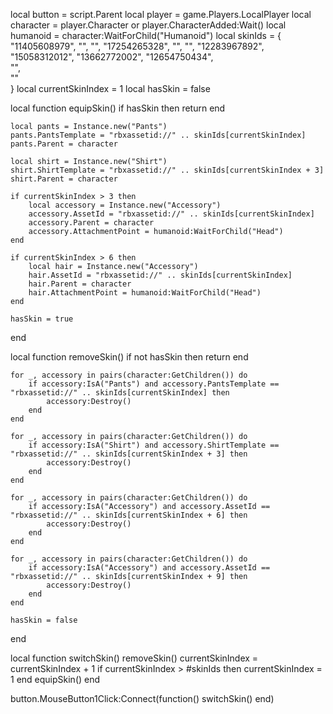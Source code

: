 local button = script.Parent
local player = game.Players.LocalPlayer
local character = player.Character or player.CharacterAdded:Wait()
local humanoid = character:WaitForChild("Humanoid")
local skinIds = {
    "11405608979", 
    "", 
    "", 
    "17254265328", 
    "", 
    "", 
    "12283967892", 
    "15058312012", 
    "13662772002",
    "12654750434",  
    "",  
    ""  
}
local currentSkinIndex = 1
local hasSkin = false

local function equipSkin()
    if hasSkin then
        return
    end

    local pants = Instance.new("Pants")
    pants.PantsTemplate = "rbxassetid://" .. skinIds[currentSkinIndex]
    pants.Parent = character

    local shirt = Instance.new("Shirt")
    shirt.ShirtTemplate = "rbxassetid://" .. skinIds[currentSkinIndex + 3]
    shirt.Parent = character

    if currentSkinIndex > 3 then
        local accessory = Instance.new("Accessory")
        accessory.AssetId = "rbxassetid://" .. skinIds[currentSkinIndex]
        accessory.Parent = character
        accessory.AttachmentPoint = humanoid:WaitForChild("Head")
    end

    if currentSkinIndex > 6 then
        local hair = Instance.new("Accessory")
        hair.AssetId = "rbxassetid://" .. skinIds[currentSkinIndex]
        hair.Parent = character
        hair.AttachmentPoint = humanoid:WaitForChild("Head")
    end
    
    hasSkin = true
end

local function removeSkin()
    if not hasSkin then
        return
    end
    
    for _, accessory in pairs(character:GetChildren()) do
        if accessory:IsA("Pants") and accessory.PantsTemplate == "rbxassetid://" .. skinIds[currentSkinIndex] then
            accessory:Destroy()
        end
    end
    
    for _, accessory in pairs(character:GetChildren()) do
        if accessory:IsA("Shirt") and accessory.ShirtTemplate == "rbxassetid://" .. skinIds[currentSkinIndex + 3] then
            accessory:Destroy()
        end
    end
    
    for _, accessory in pairs(character:GetChildren()) do
        if accessory:IsA("Accessory") and accessory.AssetId == "rbxassetid://" .. skinIds[currentSkinIndex + 6] then
            accessory:Destroy()
        end
    end
    
    for _, accessory in pairs(character:GetChildren()) do
        if accessory:IsA("Accessory") and accessory.AssetId == "rbxassetid://" .. skinIds[currentSkinIndex + 9] then
            accessory:Destroy()
        end
    end
    
    hasSkin = false
end

local function switchSkin()
    removeSkin()
    currentSkinIndex = currentSkinIndex + 1
    if currentSkinIndex > #skinIds then
        currentSkinIndex = 1
    end
    equipSkin()
end

button.MouseButton1Click:Connect(function()
    switchSkin()
end)
